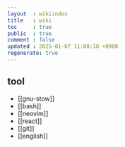 ```yaml
---
layout  : wikiindex
title   : wiki
toc     : true
public  : true
comment : false
updated : 2025-01-07 11:08:18 +0900
regenerate: true
---
```


## tool

- [[gnu-stow]]
- [[bash]]
- [[neovim]]
- [[react]]
- [[git]]
- [[english]]
